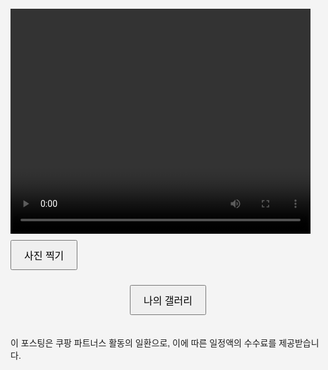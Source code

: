 <!DOCTYPE html>
<html lang="ko">
<head>
    <meta charset="UTF-8">
    <meta name="viewport" content="width=device-width, initial-scale=1.0">
    <title>내 얼굴 뷰어</title>
    <style>
        body, html {
            margin: 0;
            padding: 0;
            display: flex;
            justify-content: center;
            align-items: center;
            flex-direction: column;
            font-family: Arial, sans-serif;
            background-color: #f4f4f4;
        }
        #video {
            width: 480px;
            height: 360px;
            background-color: #000;
        }
        .button {
            margin-top: 10px;
            padding: 10px 20px;
            font-size: 16px;
            cursor: pointer;
        }
        #captured-photo {
            display: none;
            margin-top: 10px;
        }
        .hidden {
            display: none;
        }
        .photo-container, #gallery-container, #date-gallery-container {
            display: none;
            flex-direction: column;
            align-items: center;
            width: 100%;
            max-width: 640px;
            margin-top: 20px;
        }
        .photo-container img, #gallery img, #date-gallery img {
            width: 30%;
            max-width: 180px;
            margin: 5px;
            cursor: pointer;
            border: 1px solid #ccc;
            box-shadow: 0 0 5px #ccc;
        }
        #ad-container {
            margin-top: 20px;
        }
    </style>
</head>
<body>

<video id="video" autoplay playsinline></video>
<button id="capture-btn" class="button">사진 찍기</button>
<div class="photo-container hidden">
    <img id="captured-photo" src="">
    <a id="download-link" class="button" download="captured_photo.png">사진 다운로드</a>
</div>
<button id="show-gallery-btn" class="button">나의 갤러리</button>

<div id="gallery-container" class="hidden">
    <h2>대표사진</h2>
    <div id="gallery"></div>
</div>

<div id="date-gallery-container" class="hidden">
    <h2 id="date-gallery-title"></h2>
    <div id="date-gallery"></div>
</div>

<div id="ad-container">
    <!-- 쿠팡 광고 베너 및 문구 -->
    <p>이 포스팅은 쿠팡 파트너스 활동의 일환으로, 이에 따른 일정액의 수수료를 제공받습니다.</p>
</div>

<script>
    let photos = JSON.parse(localStorage.getItem('photos')) || {};

    document.addEventListener('DOMContentLoaded', function() {
        const video = document.getElementById('video');
        const canvas = document.createElement('canvas');
        const photoContainer = document.querySelector('.photo-container');
        const photo = document.getElementById('captured-photo');
        const downloadLink = document.getElementById('download-link');

        navigator.mediaDevices.getUserMedia({ video: true })
            .then(stream => video.srcObject = stream)
            .catch(err => alert("카메라 접근 권한이 필요합니다."));

        document.getElementById('capture-btn').addEventListener('click', function() {
            canvas.width = video.videoWidth;
            canvas.height = video.videoHeight;
            canvas.getContext('2d').drawImage(video, 0, 0, canvas.width, canvas.height);
            let imageSrc = canvas.toDataURL('image/png');
            photo.src = imageSrc;
            downloadLink.href = imageSrc;
            photoContainer.classList.remove('hidden');

            const today = new Date().toISOString().split('T')[0];
            if (!photos[today]) photos[today] = [];
            photos[today].push(imageSrc);
            localStorage.setItem('photos', JSON.stringify(photos));
        });

        document.getElementById('show-gallery-btn').addEventListener('click', showGallery);
    });

    function showGallery() {
        const galleryContainer = document.getElementById('gallery-container');
        const gallery = document.getElementById('gallery');
        gallery.innerHTML = ''; // Clear previous content
        Object.keys(photos).forEach(date => {
            const imgSrc = photos[date][photos[date].length - 1]; // Last photo of the day
            const img = document.createElement('img');
            img.src = imgSrc;
            img.addEventListener('click', () => showDateGallery(date));
            gallery.appendChild(img);
        });
        galleryContainer.classList.remove('hidden');
    }

    function showDateGallery(date) {
        const dateGalleryContainer = document.getElementById('date-gallery-container');
        const dateGallery = document.getElementById('date-gallery');
        const dateGalleryTitle = document.getElementById('date-gallery-title');
        dateGallery.innerHTML = ''; // Clear previous content
        dateGalleryTitle.textContent = `Gallery for ${date}`;
        photos[date].forEach(imgSrc => {
            const img = document.createElement('img');
            img.src = imgSrc;
            dateGallery.appendChild(img);
        });
        dateGalleryContainer.classList.remove('hidden');
    }
</script>

</body>
</html>
